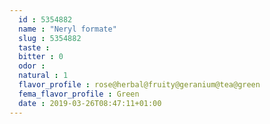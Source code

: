 ```yaml
---
  id : 5354882
  name : "Neryl formate"
  slug : 5354882
  taste : 
  bitter : 0
  odor : 
  natural : 1
  flavor_profile : rose@herbal@fruity@geranium@tea@green
  fema_flavor_profile : Green
  date : 2019-03-26T08:47:11+01:00
---
```



